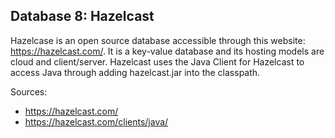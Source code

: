 ## Database 8: Hazelcast

Hazelcase is an open source database accessible through this website: https://hazelcast.com/. It is a key-value database and its hosting models are cloud and client/server. Hazelcast uses the Java Client for Hazelcast to access Java through adding hazelcast.jar into the classpath.

Sources: 
* https://hazelcast.com/
* https://hazelcast.com/clients/java/